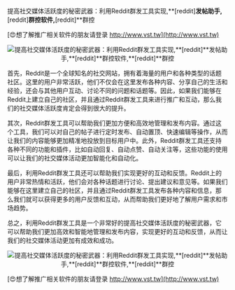 提高社交媒体活跃度的秘密武器：利用Reddit群发工具实现,**[reddit]**发帖助手,**[reddit]**群控软件,**[reddit]**群控

[😍想了解推广相关软件的朋友请登录 http://www.vst.tw](http://www.vst.tw)

 <center><img src="https://vst.tw/MP4/tuiguang/png/5.png" alt="提高社交媒体活跃度的秘密武器：利用Reddit群发工具实现,**[reddit]**发帖助手,**[reddit]**群控软件,**[reddit]**群控"></center>

首先，Reddit是一个全球知名的社交网站，拥有着海量的用户和各种类型的话题社区。这里的用户非常活跃，他们不仅会在这里发布各种内容、分享自己的生活和经验，还会与其他用户互动、讨论不同的问题和话题等。因此，如果我们能够在Reddit上建立自己的社区，并且通过Reddit群发工具来进行推广和互动，那么我们的社交媒体活跃度肯定会得到很大的提升。

其次，Reddit群发工具可以帮助我们更加方便和高效地管理和发布内容。通过这个工具，我们可以对自己的帖子进行定时发布、自动置顶、快速编辑等操作，从而让我们的内容能够更加精准地投放到目标用户中。此外，Reddit群发工具还支持各种不同的功能和插件，比如自动回复、自动点赞、自动关注等，这些功能的使用可以让我们的社交媒体活动更加智能化和自动化。

最后，利用Reddit群发工具还可以帮助我们实现更好的互动和反馈。Reddit上的用户非常热情和活跃，他们会对各种话题进行讨论、提出建议和意见等。如果我们能够在这里建立自己的社区，并且通过Reddit群发工具发布各种内容和信息，那么我们就可以获得更多的用户反馈和互动，从而帮助我们更好地了解用户需求和市场趋势。

总之，利用Reddit群发工具是一个非常好的提高社交媒体活跃度的秘密武器，它可以帮助我们更加高效和智能地管理和发布内容，实现更好的互动和反馈，从而让我们的社交媒体活动更加有成效和成功。

 <center><img src="https://vst.tw/MP4/tuiguang/png/0.png" alt="提高社交媒体活跃度的秘密武器：利用Reddit群发工具实现,**[reddit]**发帖助手,**[reddit]**群控软件,**[reddit]**群控"></center>

[😍想了解推广相关软件的朋友请登录 http://www.vst.tw](http://www.vst.tw)



